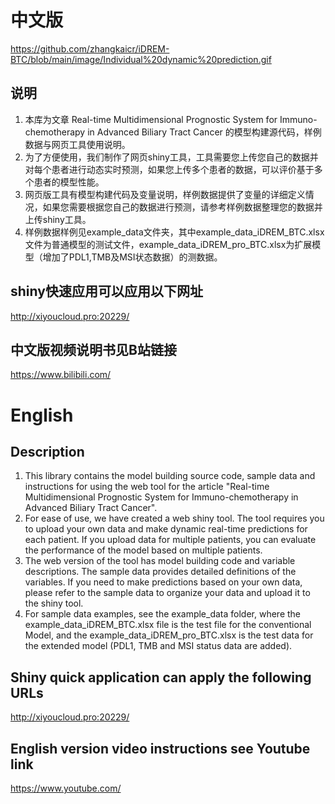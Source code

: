 # 中文版

https://github.com/zhangkaicr/iDREM-BTC/blob/main/image/Individual%20dynamic%20prediction.gif

## 说明

1. 本库为文章 Real-time Multidimensional Prognostic System for Immuno-chemotherapy in Advanced Biliary Tract Cancer 的模型构建源代码，样例数据与网页工具使用说明。
2. 为了方便使用，我们制作了网页shiny工具，工具需要您上传您自己的数据并对每个患者进行动态实时预测，如果您上传多个患者的数据，可以评价基于多个患者的模型性能。
3. 网页版工具有模型构建代码及变量说明，样例数据提供了变量的详细定义情况，如果您需要根据您自己的数据进行预测，请参考样例数据整理您的数据并上传shiny工具。
4. 样例数据样例见example_data文件夹，其中example_data_iDREM_BTC.xlsx文件为普通模型的测试文件，example_data_iDREM_pro_BTC.xlsx为扩展模型（增加了PDL1,TMB及MSI状态数据）的测数据。

## shiny快速应用可以应用以下网址

http://xiyoucloud.pro:20229/

## 中文版视频说明书见B站链接

https://www.bilibili.com/




# English

## Description
1. This library contains the model building source code, sample data and instructions for using the web tool for the article "Real-time Multidimensional Prognostic System for Immuno-chemotherapy in Advanced Biliary Tract Cancer".
2. For ease of use, we have created a web shiny tool. The tool requires you to upload your own data and make dynamic real-time predictions for each patient. If you upload data for multiple patients, you can evaluate the performance of the model based on multiple patients.
3. The web version of the tool has model building code and variable descriptions. The sample data provides detailed definitions of the variables. If you need to make predictions based on your own data, please refer to the sample data to organize your data and upload it to the shiny tool.
4. For sample data examples, see the example_data folder, where the example_data_iDREM_BTC.xlsx file is the test file for the conventional Model, and the example_data_iDREM_pro_BTC.xlsx is the test data for the extended model (PDL1, TMB and MSI status data are added).

## Shiny quick application can apply the following URLs

http://xiyoucloud.pro:20229/
   
## English version video instructions see Youtube link

https://www.youtube.com/

